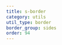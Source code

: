 ```yaml
---
title: s-border
category: utils
util_type: border
border_group: sides
order: 94
---
```

<span class="s-border"></span>